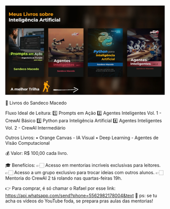 ![Trilha de Estudos](https://raw.githubusercontent.com/ecodelearn/canais-sandeco/main/melhor_trilha.jpeg)


📓 Livros do Sandeco Macedo


Fluxo Ideal de Leitura:
1️⃣ Prompts em Ação
2️⃣ Agentes Inteligentes Vol. 1 - CrewAI Básico
3️⃣ Python para Inteligência Artificial
4️⃣ Agentes Inteligentes Vol. 2 - CrewAI Intermediário

Outros Livros:
• Orange Canvas - IA Visual
• Deep Learning - Agentes de Visão Computacional

💰 Valor: R$ 100,00 cada livro.

🎓 Benefícios:
👉🏻 Acesso em mentorias incríveis exclusivas para leitores.
👉🏻 Acesso a um grupo exclusivo para trocar ideias com outros alunos.
👉🏻 Mentoria do CrewAI 2 tá rolando nas quartas-feiras 19h.

👉 Para comprar, é só chamar o Rafael por esse link: https://api.whatsapp.com/send?phone=5562982178004&text
🤯 ps: se tu acha os vídeos do YouTube foda, se prepara pras aulas das mentorias!
